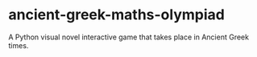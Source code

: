 # ancient-greek-maths-olympiad
A Python visual novel interactive game that takes place in Ancient Greek times.
